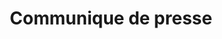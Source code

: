 ---
title: Communique de presse
longTitle: 'Communiqué de presse'
tags:
- gccommon
french:
- "[[Press releases]]"
---